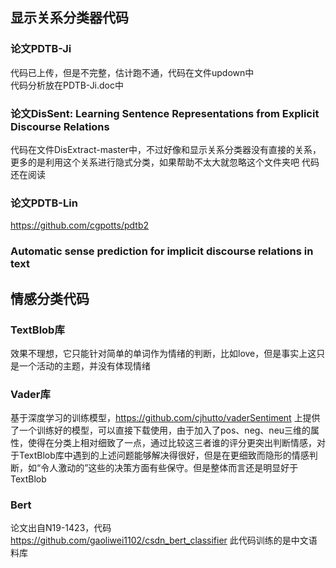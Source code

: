 
显示关系分类器代码
------
### 论文PDTB-Ji

  代码已上传，但是不完整，估计跑不通，代码在文件updown中  
  代码分析放在PDTB-Ji.doc中
  

### 论文DisSent: Learning Sentence Representations from Explicit Discourse Relations
  代码在文件DisExtract-master中，不过好像和显示关系分类器没有直接的关系，更多的是利用这个关系进行隐式分类，如果帮助不太大就忽略这个文件夹吧 
  代码还在阅读  

### 论文PDTB-Lin
  https://github.com/cgpotts/pdtb2  
### Automatic sense prediction for implicit discourse relations in text

情感分类代码
------
### TextBlob库
  效果不理想，它只能针对简单的单词作为情绪的判断，比如love，但是事实上这只是一个活动的主题，并没有体现情绪
  
### Vader库
  基于深度学习的训练模型，https://github.com/cjhutto/vaderSentiment 上提供了一个训练好的模型，可以直接下载使用，由于加入了pos、neg、neu三维的属性，使得在分类上相对细致了一点，通过比较这三者谁的评分更突出判断情感，对于TextBlob库中遇到的上述问题能够解决得很好，但是在更细致而隐形的情感判断，如“令人激动的”这些的决策方面有些保守。但是整体而言还是明显好于TextBlob
  
### Bert
  论文出自N19-1423，代码 https://github.com/gaoliwei1102/csdn_bert_classifier 此代码训练的是中文语料库
  
